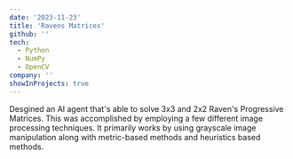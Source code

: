 ```yaml
---
date: '2023-11-23'
title: 'Ravens Matrices'
github: ''
tech:
  - Python
  - NumPy
  - OpenCV
company: ''
showInProjects: true
---
```


Desgined an AI agent that's able to solve 3x3 and 2x2 Raven's Progressive Matrices. This was accomplished by employing a few different image processing techniques. It primarily works by using grayscale image manipulation along with metric-based methods and heuristics based methods.
